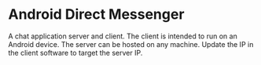 # Android Direct Messenger

A chat application server and client. The client is intended to run on an Android device. The server can be hosted on any machine. Update the IP in the client software to target the server IP.

